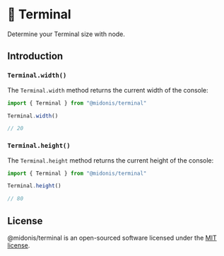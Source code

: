 # 👾 Terminal

Determine your Terminal size with node.

## Introduction

### `Terminal.width()`

The `Terminal.width` method returns the current width of the console:

```ts
import { Terminal } from "@midonis/terminal"

Terminal.width()

// 20
```

### `Terminal.height()`

The `Terminal.height` method returns the current height of the console:

```ts
import { Terminal } from "@midonis/terminal"

Terminal.height()

// 80
```

## License

@midonis/terminal is an open-sourced software licensed under the [MIT license](LICENSE.md).
